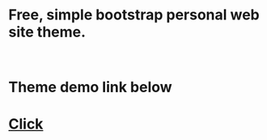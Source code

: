 # Free, simple bootstrap personal web site theme.

<br />

# Theme demo link below 

# [Click](https://hdemiray.github.io)
